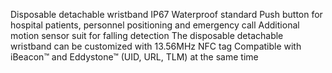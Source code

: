 Disposable detachable wristband
IP67 Waterproof standard
Push button for hospital patients, personnel positioning and emergency call
Additional motion sensor suit for falling detection
The disposable detachable wristband can be customized with 13.56MHz NFC tag
Compatible with iBeacon™ and Eddystone™ (UID, URL, TLM) at the same time
